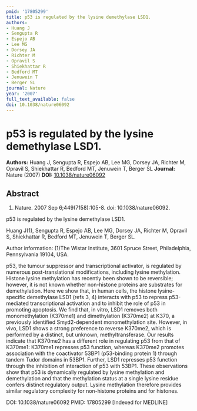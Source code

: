 ```yaml
---
pmid: '17805299'
title: p53 is regulated by the lysine demethylase LSD1.
authors:
- Huang J
- Sengupta R
- Espejo AB
- Lee MG
- Dorsey JA
- Richter M
- Opravil S
- Shiekhattar R
- Bedford MT
- Jenuwein T
- Berger SL
journal: Nature
year: '2007'
full_text_available: false
doi: 10.1038/nature06092
---
```


# p53 is regulated by the lysine demethylase LSD1.
**Authors:** Huang J, Sengupta R, Espejo AB, Lee MG, Dorsey JA, Richter M, Opravil S, Shiekhattar R, Bedford MT, Jenuwein T, Berger SL
**Journal:** Nature (2007)
**DOI:** [10.1038/nature06092](https://doi.org/10.1038/nature06092)

## Abstract

1. Nature. 2007 Sep 6;449(7158):105-8. doi: 10.1038/nature06092.

p53 is regulated by the lysine demethylase LSD1.

Huang J(1), Sengupta R, Espejo AB, Lee MG, Dorsey JA, Richter M, Opravil S, 
Shiekhattar R, Bedford MT, Jenuwein T, Berger SL.

Author information:
(1)The Wistar Institute, 3601 Spruce Street, Philadelphia, Pennsylvania 19104, 
USA.

p53, the tumour suppressor and transcriptional activator, is regulated by 
numerous post-translational modifications, including lysine methylation. Histone 
lysine methylation has recently been shown to be reversible; however, it is not 
known whether non-histone proteins are substrates for demethylation. Here we 
show that, in human cells, the histone lysine-specific demethylase LSD1 (refs 3, 
4) interacts with p53 to repress p53-mediated transcriptional activation and to 
inhibit the role of p53 in promoting apoptosis. We find that, in vitro, LSD1 
removes both monomethylation (K370me1) and dimethylation (K370me2) at K370, a 
previously identified Smyd2-dependent monomethylation site. However, in vivo, 
LSD1 shows a strong preference to reverse K370me2, which is performed by a 
distinct, but unknown, methyltransferase. Our results indicate that K370me2 has 
a different role in regulating p53 from that of K370me1: K370me1 represses p53 
function, whereas K370me2 promotes association with the coactivator 53BP1 
(p53-binding protein 1) through tandem Tudor domains in 53BP1. Further, LSD1 
represses p53 function through the inhibition of interaction of p53 with 53BP1. 
These observations show that p53 is dynamically regulated by lysine methylation 
and demethylation and that the methylation status at a single lysine residue 
confers distinct regulatory output. Lysine methylation therefore provides 
similar regulatory complexity for non-histone proteins and for histones.

DOI: 10.1038/nature06092
PMID: 17805299 [Indexed for MEDLINE]
